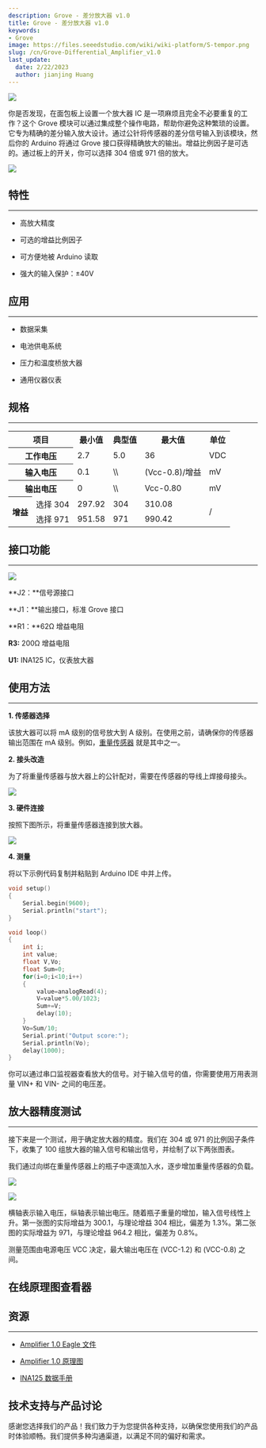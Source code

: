```yaml
---
description: Grove - 差分放大器 v1.0
title: Grove - 差分放大器 v1.0
keywords:
- Grove
image: https://files.seeedstudio.com/wiki/wiki-platform/S-tempor.png
slug: /cn/Grove-Differential_Amplifier_v1.0
last_update:
  date: 2/22/2023
  author: jianjing Huang
---
```


<!-- ---
name: Grove - 差分放大器 v1.0
category: Sensor
bzurl: https://www.seeedstudio.com/Grove-Differential-Amplifier-p-1284.html
oldwikiname:  Grove - 差分放大器 v1.0
prodimagename:  Amplifier_V2.jpg
surveyurl: https://www.research.net/r/Grove-Differential_Amplifier_v1
sku:    103020016
--- -->
![](https://files.seeedstudio.com/wiki/Grove-Differential_Amplifier_v1.0/img/Amplifier_V2.jpg)

你是否发现，在面包板上设置一个放大器 IC 是一项麻烦且完全不必要重复的工作？这个 Grove 模块可以通过集成整个操作电路，帮助你避免这种繁琐的设置。它专为精确的差分输入放大设计。通过公针将传感器的差分信号输入到该模块，然后你的 Arduino 将通过 Grove 接口获得精确放大的输出。增益比例因子是可选的。通过板上的开关，你可以选择 304 倍或 971 倍的放大。

[![](https://files.seeedstudio.com/wiki/Seeed-WiKi/docs/images/300px-Get_One_Now_Banner-ragular.png)](https://www.seeedstudio.com/Grove-Differential-Amplifier-p-1284.html)

## 特性

---

* 高放大精度

* 可选的增益比例因子

* 可方便地被 Arduino 读取

* 强大的输入保护：±40V

## 应用

---

* 数据采集

* 电池供电系统

* 压力和温度桥放大器

* 通用仪器仪表

## 规格

---
<table cellspacing="0" width="80%">
  <tr>
    <th colspan="2" scope="col"> 项目</th>
    <th scope="col"> 最小值</th>
    <th scope="col"> 典型值</th>
    <th scope="col"> 最大值</th>
    <th scope="col"> 单位</th>
  </tr>
  <tr>
    <th colspan="2" scope="row"> 工作电压</th>
    <td> 2.7</td>
    <td> 5.0</td>
    <td> 36</td>
    <td> VDC</td>
  </tr>
  <tr>
    <th colspan="2" scope="row"> 输入电压</th>
    <td> 0.1</td>
    <td> \\</td>
    <td> (Vcc-0.8)/增益</td>
    <td> mV</td>
  </tr>
  <tr>
    <th colspan="2" scope="row"> 输出电压</th>
    <td> 0</td>
    <td> \\</td>
    <td> Vcc-0.80</td>
    <td> mV</td>
  </tr>
  <tr>
    <th rowspan="2"> 增益</th>
    <td> 选择 304</td>
    <td> 297.92</td>
    <td> 304</td>
    <td> 310.08</td>
    <td colspan="2" rowspan="2"> /</td>
  </tr>
  <tr>
    <td> 选择 971</td>
    <td> 951.58</td>
    <td> 971</td>
    <td> 990.42</td>
  </tr>
</table>

## 接口功能

---
![](https://files.seeedstudio.com/wiki/Grove-Differential_Amplifier_v1.0/img/Amplifier_Interface3.jpg)

**J2：**信号源接口

**J1：**输出接口，标准 Grove 接口

**R1：**62Ω 增益电阻

**R3:** 200Ω 增益电阻

**U1:** INA125 IC，仪表放大器

## 使用方法

---
**1. 传感器选择**

该放大器可以将 mA 级别的信号放大到 A 级别。在使用之前，请确保你的传感器输出范围在 mA 级别。例如，[重量传感器](/cn/Weight_Sensor_Load_Cell_0-500g) 就是其中之一。

**2. 接头改造**

为了将重量传感器与放大器上的公针配对，需要在传感器的导线上焊接母接头。

![](https://files.seeedstudio.com/wiki/Grove-Differential_Amplifier_v1.0/img/Solder.jpg)

**3. 硬件连接**

按照下图所示，将重量传感器连接到放大器。

![](https://files.seeedstudio.com/wiki/Grove-Differential_Amplifier_v1.0/img/Connect5.jpg)

**4. 测量**

将以下示例代码复制并粘贴到 Arduino IDE 中并上传。

```cpp
void setup()
{
    Serial.begin(9600);
    Serial.println("start");
}

void loop()
{
    int i;
    int value;
    float V,Vo;
    float Sum=0;
    for(i=0;i<10;i++)
    {
        value=analogRead(4);
        V=value*5.00/1023;
        Sum+=V;
        delay(10);
    }
    Vo=Sum/10;
    Serial.print("Output score:");
    Serial.println(Vo);
    delay(1000);
}
```

你可以通过串口监视器查看放大的信号。对于输入信号的值，你需要使用万用表测量 VIN+ 和 VIN- 之间的电压差。

## 放大器精度测试

---
接下来是一个测试，用于确定放大器的精度。我们在 304 或 971 的比例因子条件下，收集了 100 组放大器的输入信号和输出信号，并绘制了以下两张图表。

我们通过向绑在重量传感器上的瓶子中逐滴加入水，逐步增加重量传感器的负载。

![](https://files.seeedstudio.com/wiki/Grove-Differential_Amplifier_v1.0/img/TEST_Score1.jpg)

![](https://files.seeedstudio.com/wiki/Grove-Differential_Amplifier_v1.0/img/Test_Score_Picture2.jpg)

横轴表示输入电压，纵轴表示输出电压。随着瓶子重量的增加，输入信号线性上升。第一张图的实际增益为 300.1，与理论增益 304 相比，偏差为 1.3%。第二张图的实际增益为 971，与理论增益 964.2 相比，偏差为 0.8%。

测量范围由电源电压 VCC 决定，最大输出电压在 (VCC-1.2) 和 (VCC-0.8) 之间。

## 在线原理图查看器

<div className="altium-ecad-viewer" data-project-src="https://files.seeedstudio.com/wiki/Grove-Differential_Amplifier_v1.0/res/Amplifier_eagle_file.zip" style={{borderRadius: '0px 0px 4px 4px', height: 500, borderStyle: 'solid', borderWidth: 1, borderColor: 'rgb(241, 241, 241)', overflow: 'hidden', maxWidth: 1280, maxHeight: 700, boxSizing: 'border-box'}}>
</div>

## 资源

---

* [Amplifier 1.0 Eagle 文件](https://files.seeedstudio.com/wiki/Grove-Differential_Amplifier_v1.0/res/Amplifier_eagle_file.zip)

* [Amplifier 1.0 原理图](https://files.seeedstudio.com/wiki/Grove-Differential_Amplifier_v1.0/res/Amplifier.pdf)

* [INA125 数据手册](https://files.seeedstudio.com/wiki/Grove-Differential_Amplifier_v1.0/res/INA125.pdf)

## 技术支持与产品讨论

感谢您选择我们的产品！我们致力于为您提供各种支持，以确保您使用我们的产品时体验顺畅。我们提供多种沟通渠道，以满足不同的偏好和需求。

<div class="button_tech_support_container">
<a href="https://forum.seeedstudio.com/" class="button_forum"></a> 
<a href="https://www.seeedstudio.com/contacts" class="button_email"></a>
</div>

<div class="button_tech_support_container">
<a href="https://discord.gg/eWkprNDMU7" class="button_discord"></a> 
<a href="https://github.com/Seeed-Studio/wiki-documents/discussions/69" class="button_discussion"></a>
</div>